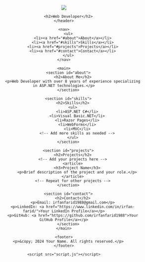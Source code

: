 <html lang="en">
<head>
    <meta charset="UTF-8">
    <meta name="viewport" content="width=device-width, initial-scale=1.0">
    <title>Your Name - Web Developer Portfolio</title>
    <link rel="stylesheet" href="~/css/customstyles.css">
</head>
<body>
    <header>
        <img src="~/img/1643960177790.jpeg" class="profile-pic">
        
        <h2>Web Developer</h2>
    </header>

    <nav>
        <ul>
            <li><a href="#about">About</a></li>
            <li><a href="#skills">Skills</a></li>
            <li><a href="#projects">Projects</a></li>
            <li><a href="#contact">Contact</a></li>
        </ul>
    </nav>

    <main>
        <section id="about">
            <h2>About Me</h2>
            <p>Web Developer with over 8 years of experience specializing in ASP.NET technologies.</p>
        </section>

        <section id="skills">
            <h2>Skills</h2>
            <ul>
                <li>ASP.NET C#</li>
                <li>Visual Basic.NET</li>
                <li>Razor Pages</li>
                <li>WebForms</li>
                <li>MVC</li>
                <!-- Add more skills as needed -->
            </ul>
        </section>

        <section id="projects">
            <h2>Projects</h2>
            <!-- Add your projects here -->
            <article>
                <h3>Project Name</h3>
                <p>Brief description of the project and your role.</p>
            </article>
            <!-- Repeat for other projects -->
        </section>

        <section id="contact">
            <h2>Contact</h2>
            <p>Email: irfanfarid1988@gmail.com</p>
            <p>LinkedIn: <a href="https://www.linkedin.com/in/irfan-farid/">Your LinkedIn Profile</a></p>
            <p>GitHub: <a href="https://github.com/irfanfarid1988">Your GitHub Profile</a></p>
        </section>
    </main>

    <footer>
        <p>&copy; 2024 Your Name. All rights reserved.</p>
    </footer>

    <script src="script.js"></script>
</body>
</html>
